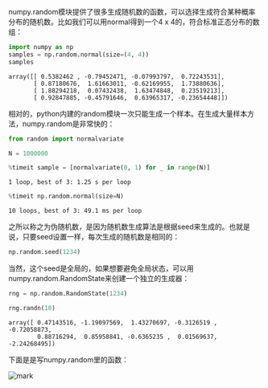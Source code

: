 
numpy.random模块提供了很多生成随机数的函数，可以选择生成符合某种概率分布的随机数。比如我们可以用normal得到一个4 x 4的，符合标准正态分布的数组：


```python
import numpy as np
samples = np.random.normal(size=(4, 4))
samples
```




    array([[ 0.5382462 , -0.79452471, -0.07993797,  0.72243531],
           [ 0.87180676,  1.61663011, -0.62169955,  1.73880636],
           [ 1.88294218,  0.07432438,  1.63474848,  0.23519213],
           [ 0.92847885, -0.45791646,  0.63965317, -0.23654448]])



相对的，python内建的random模块一次只能生成一个样本。在生成大量样本方法，numpy.random是非常快的：


```python
from random import normalvariate

N = 1000000
```


```python
%timeit sample = [normalvariate(0, 1) for _ in range(N)]
```

    1 loop, best of 3: 1.25 s per loop



```python
%timeit np.random.normal(size=N)
```

    10 loops, best of 3: 49.1 ms per loop


之所以称之为伪随机数，是因为随机数生成算法是根据seed来生成的。也就是说，只要seed设置一样，每次生成的随机数是相同的：


```python
np.random.seed(1234)
```

当然，这个seed是全局的，如果想要避免全局状态，可以用numpy.random.RandomState来创建一个独立的生成器：


```python
rng = np.random.RandomState(1234)
```


```python
rng.randn(10)
```




    array([ 0.47143516, -1.19097569,  1.43270697, -0.3126519 , -0.72058873,
            0.88716294,  0.85958841, -0.6365235 ,  0.01569637, -2.24268495])



下面是是写numpy.random里的函数：

![mark](http://pacdb2bfr.bkt.clouddn.com/blog/image/180803/49m3kAC82i.png?imageslim)


```python

```
